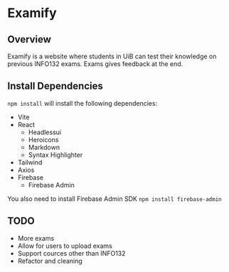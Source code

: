 # Examify
## Overview
Examify is a website where students in UiB can test their knowledge on previous INFO132 exams.
Exams gives feedback at the end.

## Install Dependencies
`npm install` will install the following dependencies:
* Vite
* React
  * Headlessui
  * Heroicons
  * Markdown
  * Syntax Highlighter
* Tailwind
* Axios
* Firebase
  * Firebase Admin

You also need to install Firebase Admin SDK `npm install firebase-admin`


## TODO
* More exams
* Allow for users to upload exams
* Support cources other than INFO132
* Refactor and cleaning